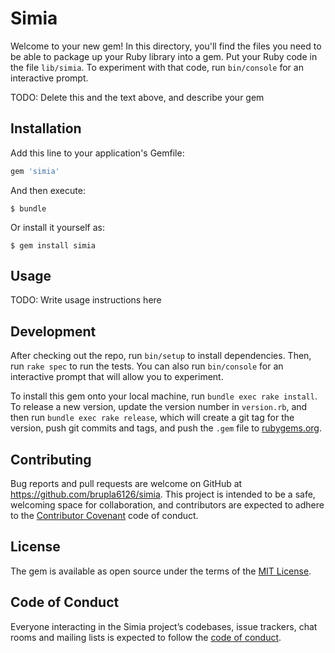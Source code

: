 # Simia

Welcome to your new gem! In this directory, you'll find the files you need to be able to package up your Ruby library into a gem. Put your Ruby code in the file `lib/simia`. To experiment with that code, run `bin/console` for an interactive prompt.

TODO: Delete this and the text above, and describe your gem

## Installation

Add this line to your application's Gemfile:

```ruby
gem 'simia'
```

And then execute:

    $ bundle

Or install it yourself as:

    $ gem install simia

## Usage

TODO: Write usage instructions here

## Development

After checking out the repo, run `bin/setup` to install dependencies. Then, run `rake spec` to run the tests. You can also run `bin/console` for an interactive prompt that will allow you to experiment.

To install this gem onto your local machine, run `bundle exec rake install`. To release a new version, update the version number in `version.rb`, and then run `bundle exec rake release`, which will create a git tag for the version, push git commits and tags, and push the `.gem` file to [rubygems.org](https://rubygems.org).

## Contributing

Bug reports and pull requests are welcome on GitHub at https://github.com/brupla6126/simia. This project is intended to be a safe, welcoming space for collaboration, and contributors are expected to adhere to the [Contributor Covenant](http://contributor-covenant.org) code of conduct.

## License

The gem is available as open source under the terms of the [MIT License](https://opensource.org/licenses/MIT).

## Code of Conduct

Everyone interacting in the Simia project’s codebases, issue trackers, chat rooms and mailing lists is expected to follow the [code of conduct](https://github.com/brupla6126/simia/blob/master/CODE_OF_CONDUCT.md).
